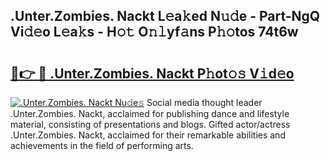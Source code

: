 ## .Unter.Zombies. Nackt L𝚎a𝚔ed N𝚞𝚍e - Part-NgQ Vi𝚍𝚎o L𝚎a𝚔s - H𝚘𝚝 O𝚗𝚕yf𝚊ns P𝚑𝚘tos 74t6w

# <h2><a href="http://kf8v9w.oniu.top/?m=.Unter.Zombies.+Nackt">🔗👉 🔴 .Unter.Zombies. Nackt P𝚑ot𝚘𝚜 V𝚒d𝚎o</a></h2>

[![.Unter.Zombies. Nackt Nu𝚍e𝚜](https://i.imgur.com/0qMVB7G.gif)](http://kf8v9w.oniu.top/?m=.Unter.Zombies.+Nackt)
Social media thought leader .Unter.Zombies. Nackt, acclaimed for publishing dance and lifestyle material, consisting of presentations and blogs. Gifted actor/actress .Unter.Zombies. Nackt, acclaimed for their remarkable abilities and achievements in the field of performing arts.  
